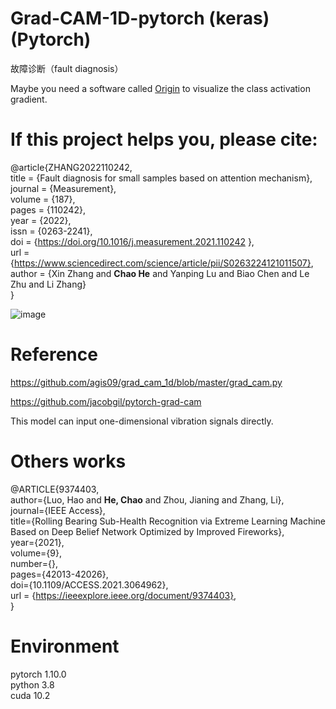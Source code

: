 # Grad-CAM-1D-pytorch     (keras)(Pytorch)
故障诊断（fault diagnosis） 

Maybe you need a software called [Origin](https://www.originlab.com/) to visualize the class activation gradient.

# If this project helps you, please cite:


@article{ZHANG2022110242,  
title = {Fault diagnosis for small samples based on attention mechanism},  
journal = {Measurement},  
volume = {187},  
pages = {110242},  
year = {2022},  
issn = {0263-2241},  
doi = {https://doi.org/10.1016/j.measurement.2021.110242 },  
url = {https://www.sciencedirect.com/science/article/pii/S0263224121011507},  
author = {Xin Zhang and **Chao He** and Yanping Lu and Biao Chen and Le Zhu and Li Zhang}  
} 

![image](https://user-images.githubusercontent.com/19371493/144694363-5e376c50-85fd-4a8f-b87c-b87199051439.png)

# Reference

https://github.com/agis09/grad_cam_1d/blob/master/grad_cam.py

https://github.com/jacobgil/pytorch-grad-cam


This model can input one-dimensional vibration signals directly.




 
   
# Others works

@ARTICLE{9374403,  
author={Luo, Hao and **He, Chao** and Zhou, Jianing and Zhang, Li},  
journal={IEEE Access},   
title={Rolling Bearing Sub-Health Recognition via Extreme Learning Machine Based on Deep Belief Network Optimized by Improved Fireworks},   
year={2021},  
volume={9},  
number={},  
pages={42013-42026},  
doi={10.1109/ACCESS.2021.3064962},  
url = {https://ieeexplore.ieee.org/document/9374403},  
}


# Environment

pytorch 1.10.0  
python 3.8  
cuda 10.2  
